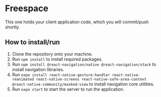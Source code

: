 # Freespace

This one holds your client application code, which you will commit/push shortly.


## How to install/run

1. Clone the repository onto your machine.
2. Run `npm install` to install required packages.
3. Run `npm install @react-navigation/native @react-navigation/stack` to install navigation libraries.
4. Run `expo install react-native-gesture-handler react-native-reanimated react-native-screens react-native-safe-area-context @react-native-community/masked-view` to install navigation core utilities.
5. Run `expo start` to start the server to run the application.
